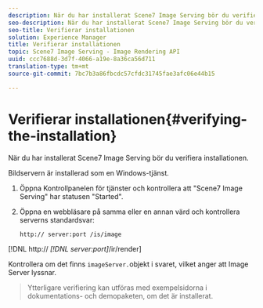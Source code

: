 ```yaml
---
description: När du har installerat Scene7 Image Serving bör du verifiera installationen.
seo-description: När du har installerat Scene7 Image Serving bör du verifiera installationen.
seo-title: Verifierar installationen
solution: Experience Manager
title: Verifierar installationen
topic: Scene7 Image Serving - Image Rendering API
uuid: ccc7688d-3d7f-4066-a19e-8a36ca56d711
translation-type: tm+mt
source-git-commit: 7bc7b3a86fbcdc57cfdc31745fae3afc06e44b15

---
```



# Verifierar installationen{#verifying-the-installation}

När du har installerat Scene7 Image Serving bör du verifiera installationen.

Bildservern är installerad som en Windows-tjänst.

1. Öppna Kontrollpanelen för tjänster och kontrollera att &quot;Scene7 Image Serving&quot; har statusen &quot;Started&quot;.
1. Öppna en webbläsare på samma eller en annan värd och kontrollera serverns standardsvar:

   `http:// server:port /is/image`

[!DNL http:// *[!DNL server:port]*/ir/render]

Kontrollera om det finns `imageServer.`objekt i svaret, vilket anger att Image Server lyssnar.
>Ytterligare verifiering kan utföras med exempelsidorna i dokumentations- och demopaketen, om det är installerat.

